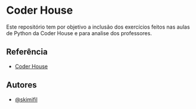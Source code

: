 
# Coder House

Este repositório tem por objetivo a inclusão dos exercícios feitos nas aulas de Python da Coder House e para analise dos professores.




## Referência

 - [Coder House](https://www.coderhouse.com.br/)


## Autores

- [@skimifil](https://github.com/Skimifil/)

